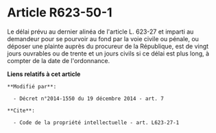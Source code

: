 # Article R623-50-1

Le délai prévu au dernier alinéa de l'article L. 623-27 et imparti au demandeur pour se pourvoir au fond par la voie civile
ou pénale, ou déposer une plainte auprès du procureur de la République, est de vingt jours ouvrables ou de trente et un jours
civils si ce délai est plus long, à compter de la date de l'ordonnance.

**Liens relatifs à cet article**

	**Modifié par**:

	  - Décret n°2014-1550 du 19 décembre 2014 - art. 7

	**Cite**:

	  - Code de la propriété intellectuelle - art. L623-27-1
